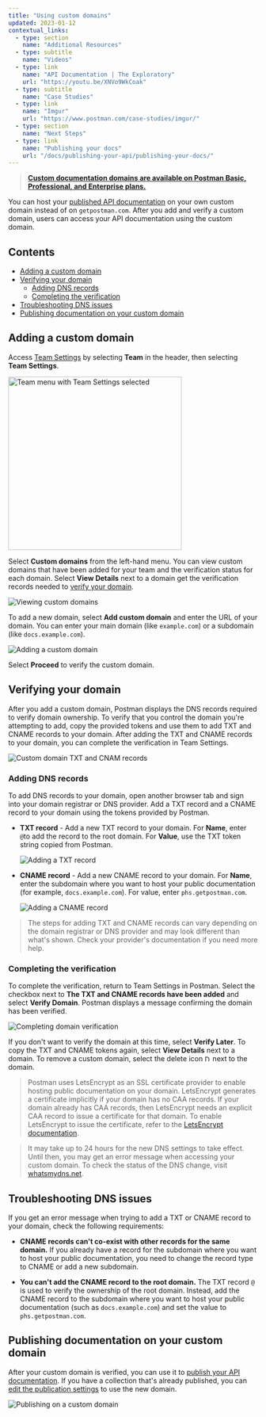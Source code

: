 ```yaml
---
title: "Using custom domains"
updated: 2023-01-12
contextual_links:
  - type: section
    name: "Additional Resources"
  - type: subtitle
    name: "Videos"
  - type: link
    name: "API Documentation | The Exploratory"
    url: "https://youtu.be/XNVo9WkCoak"
  - type: subtitle
    name: "Case Studies"
  - type: link
    name: "Imgur"
    url: "https://www.postman.com/case-studies/imgur/"
  - type: section
    name: "Next Steps"
  - type: link
    name: "Publishing your docs"
    url: "/docs/publishing-your-api/publishing-your-docs/"
---
```


> **[Custom documentation domains are available on Postman Basic, Professional, and Enterprise plans.](https://www.postman.com/pricing)**

You can host your [published API documentation](/docs/publishing-your-api/publishing-your-docs/) on your own custom domain instead of on `getpostman.com`. After you add and verify a custom domain, users can access your API documentation using the custom domain.

## Contents

* [Adding a custom domain](#adding-a-custom-domain)
* [Verifying your domain](#verifying-your-domain)
    * [Adding DNS records](#adding-dns-records)
    * [Completing the verification](#completing-the-verification)
* [Troubleshooting DNS issues](#troubleshooting-dns-issues)
* [Publishing documentation on your custom domain](#publishing-documentation-on-your-custom-domain)

## Adding a custom domain

Access [Team Settings](https://go.postman.co/settings/team/general) by selecting **Team** in the header, then selecting **Team Settings**.

<img alt="Team menu with Team Settings selected" src="https://assets.postman.com/postman-docs/team-settings-menu-selected.jpg" width="350px"/>

Select **Custom domains** from the left-hand menu. You can view custom domains that have been added for your team and the verification status for each domain. Select **View Details** next to a domain get the verification records needed to [verify your domain](#verifying-your-domain).

![Viewing custom domains](https://assets.postman.com/postman-docs/v10/custom-domains-view-v10.jpg)

To add a new domain, select **Add custom domain** and enter the URL of your domain. You can enter your main domain (like `example.com`) or a subdomain (like `docs.example.com`).

![Adding a custom domain](https://assets.postman.com/postman-docs/v10/custom-domains-add-v10.jpg)

Select **Proceed** to verify the custom domain.

## Verifying your domain

After you add a custom domain, Postman displays the DNS records required to verify domain ownership. To verify that you control the domain you're attempting to add, copy the provided tokens and use them to add TXT and CNAME records to your domain. After adding the TXT and CNAME records to your domain, you can complete the verification in Team Settings.

![Custom domain TXT and CNAM records](https://assets.postman.com/postman-docs/v10/custom-domains-dns-records-v10.jpg)

### Adding DNS records

To add DNS records to your domain, open another browser tab and sign into your domain registrar or DNS provider. Add a TXT record and a CNAME record to your domain using the tokens provided by Postman.

* **TXT record** - Add a new TXT record to your domain. For **Name**, enter `@`to add the record to the root domain. For **Value**, use the TXT token string copied from Postman.

    ![Adding a TXT record](https://assets.postman.com/postman-docs/v10/custom-domains-add-txt.jpg)

* **CNAME record** - Add a new CNAME record to your domain. For **Name**, enter the subdomain where you want to host your public documentation (for example, `docs.example.com`). For value, enter `phs.getpostman.com`.

    ![Adding a CNAME record](https://assets.postman.com/postman-docs/v10/custom-domains-add-cname.jpg)

> The steps for adding TXT and CNAME records can vary depending on the domain registrar or DNS provider and may look different than what's shown. Check your provider's documentation if you need more help.

### Completing the verification

To complete the verification, return to Team Settings in Postman. Select the checkbox next to **The TXT and CNAME records have been added** and select **Verify Domain**. Postman displays a message confirming the domain has been verified.

![Completing domain verification](https://assets.postman.com/postman-docs/v10/custom-domains-verify-v10.jpg)

If you don't want to verify the domain at this time, select **Verify Later**. To copy the TXT and CNAME tokens again, select **View Details** next to a domain. To remove a custom domain, select the delete icon <img alt="Delete icon" src="https://assets.postman.com/postman-docs/icon-delete-v9.jpg#icon" width="12px"> next to the domain.

> Postman uses LetsEncrypt as an SSL certificate provider to enable hosting public documentation on your domain. LetsEncrypt generates a certificate implicitly if your domain has no CAA records. If your domain already has CAA records, then LetsEncrypt needs an explicit CAA record to issue a certificate for that domain. To enable LetsEncrypt to issue the certificate, refer to the [LetsEncrypt documentation](https://letsencrypt.org/docs/caa/).

<!-- -->

> It may take up to 24 hours for the new DNS settings to take effect. Until then, you may get an error message when accessing your custom domain. To check the status of the DNS change, visit [whatsmydns.net](https://www.whatsmydns.net/).

## Troubleshooting DNS issues

If you get an error message when trying to add a TXT or CNAME record to your domain, check the following requirements:

* **CNAME records can't co-exist with other records for the same domain.** If you already have a record for the subdomain where you want to host your public documentation, you need to change the record type to CNAME or add a new subdomain.

* **You can't add the CNAME record to the root domain.** The TXT record `@` is used to verify the ownership of the root domain. Instead, add the CNAME record to the subdomain where you want to host your public documentation (such as `docs.example.com`) and set the value to `phs.getpostman.com`.

## Publishing documentation on your custom domain

After your custom domain is verified, you can use it to [publish your API documentation](/docs/publishing-your-api/publishing-your-docs/#making-your-documentation-public). If you have a collection that's already published, you can [edit the publication settings](/docs/publishing-your-api/publishing-your-docs/#changing-publication-settings) to use the new domain.

![Publishing on a custom domain](https://assets.postman.com/postman-docs/v10/custom-domains-publish-v10.jpg)
